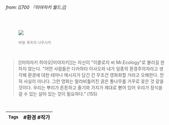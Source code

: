 
###### from: [[700 『미야자키 월드』]]

<br/><figure>
<a href="https://wifflegif.com/tags/7368-nausicaa-of-the-valley-of-the-wind-gifs">
<img src="http://33.media.tumblr.com/953a5f4a82a90bbe61e83b455ad22b98/tumblr_nqyj99mtxB1qzj6elo1_540.gif"></a>
<figcaption><font color="gray"><small>바람 계곡의 나우시카</small></font></figcaption>
</figure><br/>

>[[미야자키 하야오|미야자키]]는 자신이 "이콜로지 씨 Mr.Ecology"로 불리길 원하지 않는다. "어떤 사람들은 다카하타 이사오와 내가 일종의 환경주의자라고 생각해 환경에 대한 테마나 메시지가 담긴 건 무조건 영화화할 거라고 오해한다. 전혀 사실이 아니다. 그런 영화는 말라비틀어진 굵은 통나무를 거꾸로 꽂은 것 같을 것이다. 우리는 뿌리가 튼튼하고 줄기와 가지가 제대로 뻗어 있어 우리가 장식을 걸 수 있는 살아 있는 것이 필요하다." (155) 

<br/>

| <small> Tags </small> | #환경 #작가  |
| --- | --- |
